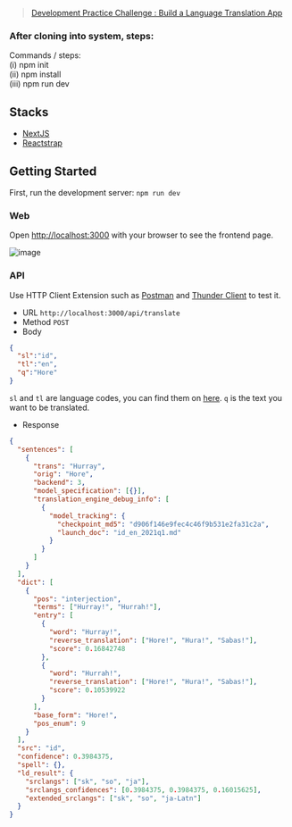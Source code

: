 > [Development Practice Challenge : Build a Language Translation App](https://www.topcoder.com/challenges/030bdfc4-37d1-4b71-80a4-cbc6173a7a06)

### After cloning into system, steps:
Commands / steps: <br>
(i) npm init<br>
(ii) npm install<br>
(iii) npm run dev<br>

## Stacks
- [NextJS](https://nextjs.org/)
- [Reactstrap](https://reactstrap.github.io/)

## Getting Started

First, run the development server: `npm run dev`

### Web

Open [http://localhost:3000](http://localhost:3000) with your browser to see the frontend page.

![image](https://user-images.githubusercontent.com/13632885/143838892-0ba8052d-2896-487c-9762-1dbe5e1a53dd.png)


### API

Use HTTP Client Extension such as [Postman](https://www.postman.com) and [Thunder Client](https://www.thunderclient.io) to test it.

- URL `http://localhost:3000/api/translate`
- Method `POST`
- Body  
```json
{
  "sl":"id",
  "tl":"en",
  "q":"Hore"
}
```
`sl` and `tl` are language codes, you can find them on [here](https://developers.google.com/admin-sdk/directory/v1/languages).
`q` is the text you want to be translated.
- Response
```json
{
  "sentences": [
    {
      "trans": "Hurray",
      "orig": "Hore",
      "backend": 3,
      "model_specification": [{}],
      "translation_engine_debug_info": [
        {
          "model_tracking": {
            "checkpoint_md5": "d906f146e9fec4c46f9b531e2fa31c2a",
            "launch_doc": "id_en_2021q1.md"
          }
        }
      ]
    }
  ],
  "dict": [
    {
      "pos": "interjection",
      "terms": ["Hurray!", "Hurrah!"],
      "entry": [
        {
          "word": "Hurray!",
          "reverse_translation": ["Hore!", "Hura!", "Sabas!"],
          "score": 0.16842748
        },
        {
          "word": "Hurrah!",
          "reverse_translation": ["Hore!", "Hura!", "Sabas!"],
          "score": 0.10539922
        }
      ],
      "base_form": "Hore!",
      "pos_enum": 9
    }
  ],
  "src": "id",
  "confidence": 0.3984375,
  "spell": {},
  "ld_result": {
    "srclangs": ["sk", "so", "ja"],
    "srclangs_confidences": [0.3984375, 0.3984375, 0.16015625],
    "extended_srclangs": ["sk", "so", "ja-Latn"]
  }
}
```

